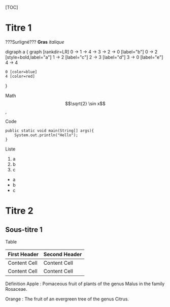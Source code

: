 [TOC]

# Titre 1
???Surligné???
**Gras**
*italique*

<dot>
digraph a {
    graph [rankdir=LR]
    0 -> 1 -> 4 -> 3 -> 2 -> 0 [label="b"]
    0 -> 2 [style=bold,label="a"]
    1 -> 2 [label="c"]
    2 -> 3 [label="d"]
    3 -> 0 [label="e"]
    4 -> 4

    0 [color=blue]
    4 [color=red]
}
</dot>

Math
$$\sqrt{2} \sin x$$,

Code

    public static void main(String[] args){
        System.out.println("Hello");
    }


Liste
1. a
1. b
1. c


* a
* b
* c

# Titre 2


## Sous-titre 1

Table

First Header  | Second Header
------------- | -------------
Content Cell  | Content Cell
Content Cell  | Content Cell

Définition
Apple
:   Pomaceous fruit of plants of the genus Malus in
    the family Rosaceae.

Orange
:   The fruit of an evergreen tree of the genus Citrus.
